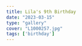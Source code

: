 ```yaml
---
title: Lila's 9th Birthday
date: "2023-03-15"
type: "gallery"
cover: "L1000257.jpg"
tags: ['birthday']
---
```

